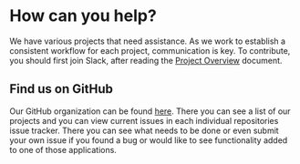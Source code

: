 # How can you help?

We have various projects that need assistance. As we work to establish a consistent workflow for each project, communication is key. To contribute, you should first join Slack, after reading the [Project Overview](overview.md) document.

## Find us on GitHub

Our GitHub organization can be found [here](https://github.com/AmeelioDev). There you can see a list of our projects and you can view current issues in each individual repositories issue tracker. There you can see what needs to be done or even submit your own issue if you found a bug or would like to see functionality added to one of those applications.
